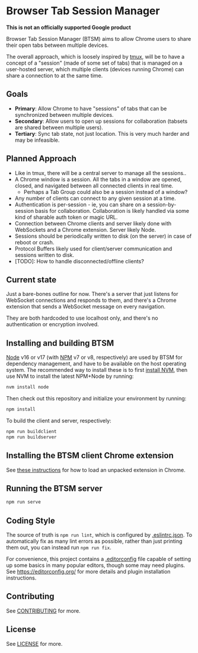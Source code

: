 # Browser Tab Session Manager

**This is not an officially supported Google product**

Browser Tab Session Manager (BTSM) aims to allow Chrome users to share their
open tabs between multiple devices.

The overall approach, which is loosely inspired by
[tmux](https://github.com/tmux/tmux/wiki), will be to have a concept of a
"session" (made of some set of tabs) that is managed on a user-hosted server,
which multiple clients (devices running Chrome) can share a connection to at the
same time.

## Goals

* **Primary**: Allow Chrome to have "sessions" of tabs that can be synchronized
  between multiple devices.
* **Secondary**: Allow users to open up sessions for collaboration (tabsets are
  shared between multiple users).
* **Tertiary**: Sync tab state, not just location. This is very much harder and
  may be infeasible.

## Planned Approach

* Like in tmux, there will be a central server to manage all the sessions..
* A Chrome window is a session. All the tabs in a window are opened, closed, and
  navigated between all connected clients in real time.
  * Perhaps a Tab Group could also be a session instead of a window?
* Any number of clients can connect to any given session at a time.
* Authentication is per-session - ie, you can share on a session-by-session
  basis for collaboration. Collaboration is likely handled via some kind of
  sharable auth token or magic URL.
* Connection between Chrome clients and server likely done with WebSockets and a
  Chrome extension. Server likely Node.
* Sessions should be periodically written to disk (on the server) in case of
  reboot or crash.
* Protocol Buffers likely used for client/server communication and sessions
  written to disk.
* [TODO]: How to handle disconnected/offline clients?

## Current state

Just a bare-bones outline for now. There's a server that just listens for
WebSocket connections and responds to them, and there's a Chrome extension that
sends a WebSocket message on every navigation.

They are both hardcoded to use localhost only, and there's no authentication or
encryption involved.

## Installing and building BTSM

[Node](https://nodejs.org/) v16 or v17 (with [NPM](https://www.npmjs.com/) v7 or
v8, respectively) are used by BTSM for dependency management, and have to
be available on the host operating system. The recommended way to install these
is to first [install
NVM](https://github.com/nvm-sh/nvm#installing-and-updating), then use NVM to
install the latest NPM+Node by running:

```bash
nvm install node
```

Then check out this repository and initialize your environment by running:

```bash
npm install
```

To build the client and server, respectively:

```bash
npm run buildclient
npm run buildserver
```

## Installing the BTSM client Chrome extension

See [these
instructions](https://developer.chrome.com/docs/extensions/mv3/getstarted/development-basics/#load-unpacked)
for how to load an unpacked extension in Chrome.

## Running the BTSM server

```bash
npm run serve
```

## Coding Style

The source of truth is `npm run lint`, which is configured by
[.eslintrc.json](.eslintrc.json). To automatically fix as many lint errors as
possible, rather than just printing them out, you can instead run `npm run fix`.

For convenience, this project contains a [.editorconfig](.editorconfig) file
capable of setting up some basics in many popular editors, though some may need
plugins. See https://editorconfig.org/ for more details and plugin installation
instructions.

## Contributing

See [CONTRIBUTING](./CONTRIBUTING.md) for more.

## License

See [LICENSE](./LICENSE) for more.

